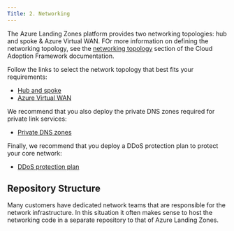 ```yaml
---
Title: 2. Networking
---
```


The Azure Landing Zones platform provides two networking topologies: hub and spoke & Azure Virtual WAN.
FOr more information on defining the networking topology, see the [networking topology](https://learn.microsoft.comß/azure/cloud-adoption-framework/ready/azure-best-practices/define-an-azure-network-topology) section of the Cloud Adoption Framework documentation.

Follow the links to select the network topology that best fits your requirements:

- [Hub and spoke](a_hubnetworking)
- [Azure Virtual WAN](b_virtualwan)

We recommend that you also deploy the private DNS zones required for private link services:

- [Private DNS zones](c_privatedns)

Finally, we recommend that you deploy a DDoS protection plan to protect your core network:

- [DDoS protection plan](d_ddos)

## Repository Structure

Many customers have dedicated network teams that are responsible for the network infrastructure.
In this situation it often makes sense to host the networking code in a separate repository to that of Azure Landing Zones.
